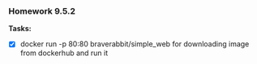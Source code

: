 ### Homework 9.5.2

**Tasks:**

- [x] docker run -p 80:80 braverabbit/simple_web for downloading image from dockerhub and run it 